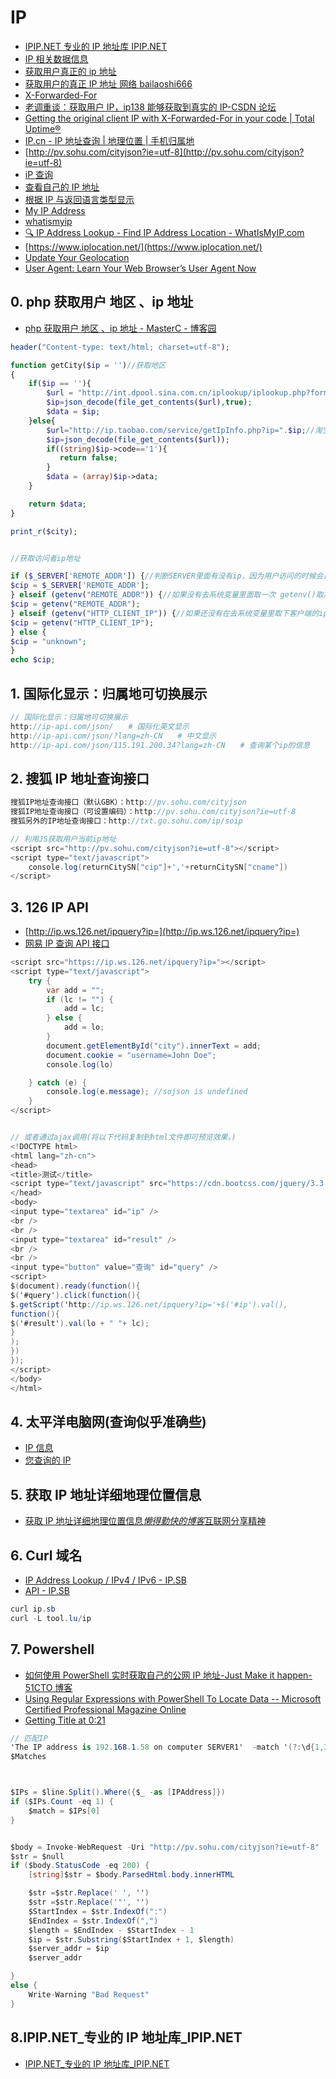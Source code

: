 # IP

- [IPIP.NET 专业的 IP 地址库 IPIP.NET](https://www.ipip.net/)
- [IP 相关数据信息](https://www.ipip.net/ip.html)
- [获取用户真正的 ip 地址](https://new.qq.com/omn/20180708/20180708G0DOLV.html)
- [获取用户的真正 IP 地址 网络 bailaoshi666](https://blog.csdn.net/bailaoshi666/article/details/105198517/)
- [X-Forwarded-For](https://developer.mozilla.org/en-US/docs/Web/HTTP/Headers/X-Forwarded-For)
- [老调重谈：获取用户 IP，ip138 能够获取到真实的 IP-CSDN 论坛](https://bbs.csdn.net/topics/390727207)
- [Getting the original client IP with X-Forwarded-For in your code | Total Uptime®](https://totaluptime.com/kb/getting-the-original-client-ip-with-x-forwarded-for-in-your-code/)
- [IP.cn - IP 地址查询 | 地理位置 | 手机归属地](https://www.ip.cn/)
- [http://pv.sohu.com/cityjson?ie=utf-8](http://pv.sohu.com/cityjson?ie=utf-8)
- [iP 查询](http://www.ip138.com/)
- [查看自己的 IP 地址](https://whoer.net/zh)
- [根据 IP 与返回语言类型显示](http://ip-api.com/json/115.191.200.34?lang=zh-CN)
- [My IP Address](https://whatismyipaddress.com/)
- [whatismyip](https://www.whatismyip.com/)
- [🔍 IP Address Lookup - Find IP Address Location - WhatIsMyIP.com](https://www.whatismyip.com/ip-address-lookup/)
- [https://www.iplocation.net/](https://www.iplocation.net/)
- [Update Your Geolocation](https://whatismyipaddress.com/location-feedback)
- [User Agent: Learn Your Web Browser’s User Agent Now](https://www.whoishostingthis.com/tools/user-agent/)

## 0. php 获取用户 地区 、ip 地址

- [php 获取用户 地区 、ip 地址 - MasterC - 博客园](https://www.cnblogs.com/masterccc/p/6096156.html)

```php
header("Content-type: text/html; charset=utf-8");

function getCity($ip = '')//获取地区
{
    if($ip == ''){
        $url = "http://int.dpool.sina.com.cn/iplookup/iplookup.php?format=json";//新浪借口获取访问者地区
        $ip=json_decode(file_get_contents($url),true);
        $data = $ip;
    }else{
        $url="http://ip.taobao.com/service/getIpInfo.php?ip=".$ip;//淘宝借口需要填写ip
        $ip=json_decode(file_get_contents($url));
        if((string)$ip->code=='1'){
           return false;
        }
        $data = (array)$ip->data;
    }

    return $data;
}

print_r($city);


//获取访问者ip地址

if ($_SERVER['REMOTE_ADDR']) {//判断SERVER里面有没有ip，因为用户访问的时候会自动给你网这里面存入一个ip
$cip = $_SERVER['REMOTE_ADDR'];
} elseif (getenv("REMOTE_ADDR")) {//如果没有去系统变量里面取一次 getenv()取系统变量的方法名字
$cip = getenv("REMOTE_ADDR");
} elseif (getenv("HTTP_CLIENT_IP")) {//如果还没有在去系统变量里取下客户端的ip
$cip = getenv("HTTP_CLIENT_IP");
} else {
$cip = "unknown";
}
echo $cip;
```

## 1. 国际化显示：归属地可切换展示

```c#
// 国际化显示：归属地可切换展示
http://ip-api.com/json/　　# 国际化英文显示
http://ip-api.com/json/?lang=zh-CN　　# 中文显示
http://ip-api.com/json/115.191.200.34?lang=zh-CN　　# 查询某个ip的信息
```

## 2. 搜狐 IP 地址查询接口

```c#
搜狐IP地址查询接口（默认GBK）：http://pv.sohu.com/cityjson
搜狐IP地址查询接口（可设置编码）：http://pv.sohu.com/cityjson?ie=utf-8
搜狐另外的IP地址查询接口：http://txt.go.sohu.com/ip/soip

// 利用JS获取用户当前ip地址
<script src="http://pv.sohu.com/cityjson?ie=utf-8"></script>
<script type="text/javascript">  
    console.log(returnCitySN["cip"]+','+returnCitySN["cname"])  
</script>
```

## 3. 126 IP API

- [http://ip.ws.126.net/ipquery?ip=](http://ip.ws.126.net/ipquery?ip=)
- [网易 IP 查询 API 接口](https://mr-z.me/2018/11/netease-ip-query-api.html)

```c#
<script src="https://ip.ws.126.net/ipquery?ip="></script>
<script type="text/javascript">
    try {
        var add = "";
        if (lc != "") {
            add = lc;
        } else {
            add = lo;
        }
        document.getElementById("city").innerText = add;
        document.cookie = "username=John Doe";
        console.log(lo)

    } catch (e) {
        console.log(e.message); //sojson is undefined
    }
</script>


// 或者通过ajax调用(将以下代码复制到html文件即可预览效果。)
<!DOCTYPE html>
<html lang="zh-cn">
<head>
<title>测试</title>
<script type="text/javascript" src="https://cdn.bootcss.com/jquery/3.3.1/jquery.min.js"></script>
</head>
<body>
<input type="textarea" id="ip" />
<br />
<br />
<input type="textarea" id="result" />
<br />
<br />
<input type="button" value="查询" id="query" />
<script>
$(document).ready(function(){
$('#query').click(function(){
$.getScript('http://ip.ws.126.net/ipquery?ip='+$('#ip').val(),
function(){
$('#result').val(lo + " "+ lc);
}
);
})
});
</script>
</body>
</html>
```

## 4. 太平洋电脑网(查询似乎准确些)

- [IP 信息](http://whois.pconline.com.cn/)
- [您查询的 IP](http://whois.pconline.com.cn/whois/index.jsp)

## 5. 获取 IP 地址详细地理位置信息

- [获取 IP 地址详细地理位置信息*懒得勤快的博客*互联网分享精神](https://masuit.com/tools/ip)

## 6. Curl 域名

- [IP Address Lookup / IPv4 / IPv6 - IP.SB](https://ip.sb/)
- [API - IP.SB](https://ip.sb/api/)

```C#
curl ip.sb
curl -L tool.lu/ip
```

## 7. Powershell

- [如何使用 PowerShell 实时获取自己的公网 IP 地址-Just Make it happen-51CTO 博客](https://blog.51cto.com/mxyit/1761385)
- [Using Regular Expressions with PowerShell To Locate Data -- Microsoft Certified Professional Magazine Online](https://mcpmag.com/articles/2016/06/02/regular-expressions-with-powershell.aspx)
- [Getting Title at 0:21](https://stackoverflow.com/questions/46305027/powershell-regular-expression-match-ip-not-proceeded-and-not-followed-by-ip)

```c#
// 匹配IP
'The IP address is 192.168.1.58 on computer SERVER1'  -match '(?:\d{1,3}\.){3}\d{1,3}'
$Matches



$IPs = $line.Split().Where({$_ -as [IPAddress]})
if ($IPs.Count -eq 1) {
    $match = $IPs[0]
}


$body = Invoke-WebRequest -Uri "http://pv.sohu.com/cityjson?ie=utf-8"
$str = $null
if ($body.StatusCode -eq 200) {
    [string]$str = $body.ParsedHtml.body.innerHTML

    $str =$str.Replace(' ', '')
    $str =$str.Replace('"', '')
    $StartIndex = $str.IndexOf(":")
    $EndIndex = $str.IndexOf(",")
    $length = $EndIndex - $StartIndex - 1
    $ip = $str.Substring($StartIndex + 1, $length)
    $server_addr = $ip
    $server_addr

}
else {
    Write-Warning "Bad Request"
}

```

## 8.IPIP.NET\_专业的 IP 地址库\_IPIP.NET

- [IPIP.NET\_专业的 IP 地址库\_IPIP.NET](https://www.ipip.net/)

```c#

```
